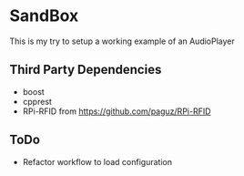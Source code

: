 # SandBox
This is my try to setup a working example of an AudioPlayer


## Third Party Dependencies
* boost
* cpprest
* RPi-RFID from https://github.com/paguz/RPi-RFID

## ToDo
* Refactor workflow to load configuration
